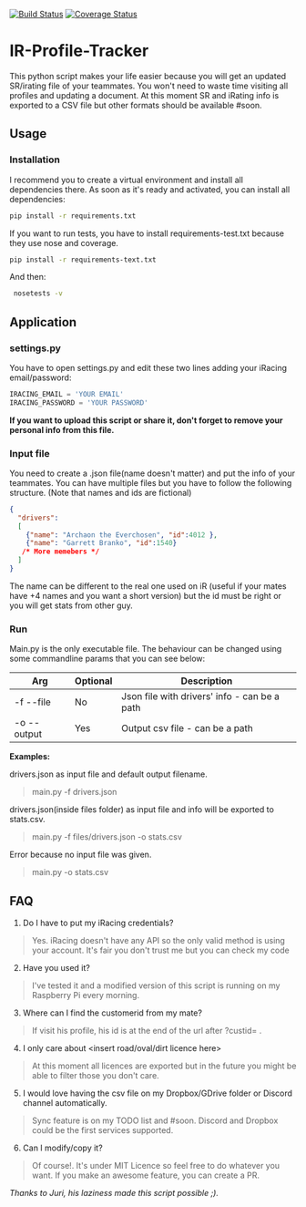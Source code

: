 [![Build Status](https://travis-ci.com/Che931/ir_profile_tracker.svg?branch=master)](https://travis-ci.com/Che931/ir_profile_tracker)
[![Coverage Status](https://coveralls.io/repos/github/Che931/ir_profile_tracker/badge.svg?branch=master)](https://coveralls.io/github/Che931/ir_profile_tracker?branch=master)
# IR-Profile-Tracker

This python script makes your life easier because you will get an updated SR/irating file of your teammates.
You won't need to waste time visiting all profiles and updating a document. At this moment SR and iRating info is exported 
to a CSV file but other formats should be available #soon.

## Usage

### Installation

I recommend you to create a virtual environment and install all dependencies there. As soon as it's ready and activated,
you can install all dependencies:

```bash
pip install -r requirements.txt
```

If you want to run tests, you have to install requirements-test.txt because they use nose and coverage.

```bash
pip install -r requirements-text.txt
```

And then:
```bash
 nosetests -v
```

## Application

### settings.py
You have to open settings.py and edit these two lines adding your iRacing email/password:
```python
IRACING_EMAIL = 'YOUR EMAIL'
IRACING_PASSWORD = 'YOUR PASSWORD'
```
__If you want to upload this script or share it, don't forget to remove your personal info from this file.__

### Input file
You need to create a .json file(name doesn't matter) and put the info of your teammates. You can have multiple files but 
you have to follow the following structure. (Note that names and ids are fictional)
```json
{
  "drivers":
  [
    {"name": "Archaon the Everchosen", "id":4012 },
    {"name": "Garrett Branko", "id":1540}
   /* More memebers */
  ]
}
```
The name can be different to the real one used on iR (useful if your mates have +4 names and you want a short version) but 
the id must be right or you will get stats from other guy.

### Run
Main.py is the only executable file. The behaviour can be changed using some commandline params that you can see below:

|Arg|Optional|Description|
|-------|-------|------|
|-f --file|No|Json file with drivers' info - can be a path|
|-o --output|Yes|Output csv file - can be a path|

__Examples:__

drivers.json as input file and default output filename.
> main.py -f drivers.json

drivers.json(inside files folder) as input file and info will be exported to stats.csv.
> main.py -f files/drivers.json -o stats.csv

Error because no input file was given.
> main.py  -o stats.csv

## FAQ

1. Do I have to put my iRacing credentials?

> Yes. iRacing doesn't have any API so the only valid method is using your account. It's fair you don't trust me but you can check 
my code

2. Have you used it?

> I've tested it and a modified version of this script is running on my Raspberry Pi every morning. 

3. Where can I find the customerid from my mate?

> If visit his profile, his id is at the end of the url after ?custid= .

4. I only care about <insert road/oval/dirt licence here>
> At this moment all licences are exported but in the future you might be able to filter those you don't care. 

5. I would love having the csv file on my Dropbox/GDrive folder or Discord channel automatically.
   
> Sync feature is on my TODO list and #soon. Discord and Dropbox could be the first services supported.

6. Can I modify/copy it?
> Of course!. It's under MIT Licence so feel free to do whatever you want. If you make an awesome feature, you can create a
PR.


*Thanks to Juri, his laziness made this script possible ;).*


 

